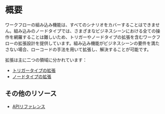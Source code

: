# 概要

ワークフローの組み込み機能は、すべてのシナリオをカバーすることはできません。組み込みのノードタイプでは、さまざまなビジネスシーンにおける全ての操作を網羅することは難しいため、トリガーやノードタイプの拡張を含むワークフローの拡張設計を提供しています。組み込み機能がビジネスシーンの要件を満たさない場合、ローコードの手法を用いて拡張し、解決することが可能です。

拡張は主に二つの領域に分かれています：

- [トリガータイプの拡張](./trigger.md)
- [ノードタイプの拡張](./instruction.md)

## その他のリソース

- [APIリファレンス](./api.md)

